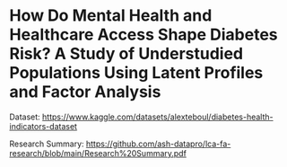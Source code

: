 # How Do Mental Health and Healthcare Access Shape Diabetes Risk? A Study of Understudied Populations Using Latent Profiles and Factor Analysis


Dataset: https://www.kaggle.com/datasets/alexteboul/diabetes-health-indicators-dataset

Research Summary: https://github.com/ash-datapro/lca-fa-research/blob/main/Research%20Summary.pdf
